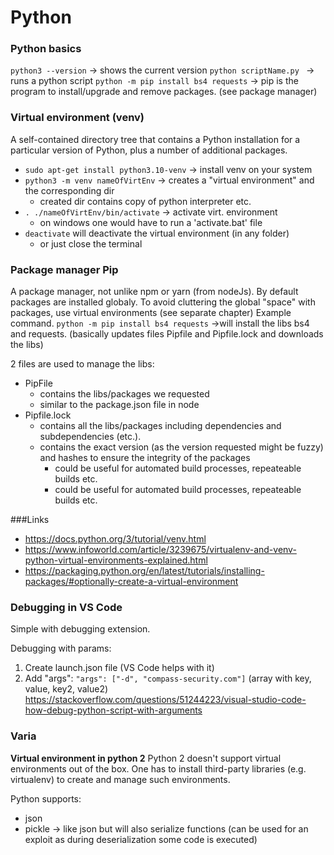 # Python

### Python basics

`python3 --version` -> shows the current version
`python scriptName.py ` -> runs a python script
`python -m pip install bs4 requests` -> pip is the program to install/upgrade and remove packages. (see package manager)

### Virtual environment (venv)
A self-contained directory tree that contains a Python installation for a particular version of Python, plus a number of additional packages.

- `sudo apt-get install python3.10-venv` -> install venv on your system
- `python3 -m venv nameOfVirtEnv` -> creates a "virtual environment" and the corresponding dir
  - created dir contains copy of python interpreter etc.
- `. ./nameOfVirtEnv/bin/activate` -> activate virt. environment
  - on windows one would have to run a 'activate.bat' file
- `deactivate` will deactivate the virtual environment (in any folder)
  - or just close the terminal


### Package manager Pip
A package manager, not unlike npm or yarn (from nodeJs). By default packages are installed globaly. To avoid cluttering the global "space" with packages, use virtual environments (see separate chapter)
Example command. 
`python -m pip install bs4 requests` ->will install the libs bs4 and requests. (basically updates files Pipfile and Pipfile.lock and downloads the libs)

2 files are used to manage the libs: 
- PipFile
  - contains the libs/packages we requested 
  - similar to the package.json file in node
- Pipfile.lock
  - contains all the libs/packages including dependencies and subdependencies (etc.).
  - contains the exact version (as the version requested might be fuzzy) and hashes to ensure the integrity of the packages
    - could be useful for automated build processes, repeateable builds etc.
    - could be useful for automated build processes, repeateable builds etc.




###Links
- https://docs.python.org/3/tutorial/venv.html
- https://www.infoworld.com/article/3239675/virtualenv-and-venv-python-virtual-environments-explained.html
- https://packaging.python.org/en/latest/tutorials/installing-packages/#optionally-create-a-virtual-environment


### Debugging in VS Code
Simple with debugging extension. 

Debugging with params: 
1. Create launch.json file (VS Code helps with it)
2. Add "args":  `"args": ["-d", "compass-security.com"]`   (array with key, value, key2, value2)
https://stackoverflow.com/questions/51244223/visual-studio-code-how-debug-python-script-with-arguments 

### Varia
**Virtual environment in python 2**
Python 2 doesn't support virtual environments out of the box. One has to install third-party libraries (e.g. virtualenv) to create and manage such environments. 

Python supports: 
- json
- pickle -> like json but will also serialize functions (can be used for an exploit as during deserialization some code is executed)